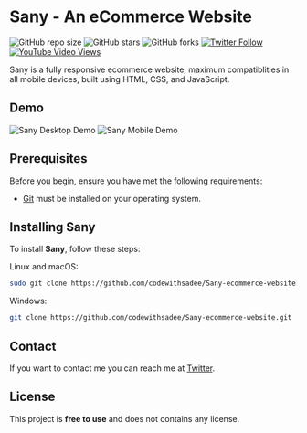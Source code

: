 # Sany - An eCommerce Website

![GitHub repo size](https://img.shields.io/github/repo-size/codewithsadee/Sany-ecommerce-website)
![GitHub stars](https://img.shields.io/github/stars/codewithsadee/Sany-ecommerce-website?style=social)
![GitHub forks](https://img.shields.io/github/forks/codewithsadee/Sany-ecommerce-website?style=social)
[![Twitter Follow](https://img.shields.io/twitter/follow/codewithsadee?style=social)](https://twitter.com/intent/follow?screen_name=codewithsadee)
[![YouTube Video Views](https://img.shields.io/youtube/views/3l8Lob4ysI0?style=social)](https://youtu.be/3l8Lob4ysI0)

Sany is a fully responsive ecommerce website, maximum compatiblities in all mobile devices, built using HTML, CSS, and JavaScript.

## Demo

![Sany Desktop Demo](./website-demo-image/desktop.png "Desktop Demo")
![Sany Mobile Demo](./website-demo-image/mobile.png "Mobile Demo")

## Prerequisites

Before you begin, ensure you have met the following requirements:

* [Git](https://git-scm.com/downloads "Download Git") must be installed on your operating system.

## Installing Sany

To install **Sany**, follow these steps:

Linux and macOS:

```bash
sudo git clone https://github.com/codewithsadee/Sany-ecommerce-website.git
```

Windows:

```bash
git clone https://github.com/codewithsadee/Sany-ecommerce-website.git
```

## Contact

If you want to contact me you can reach me at [Twitter](https://www.twitter.com/codewithsadee).

## License

This project is **free to use** and does not contains any license.
